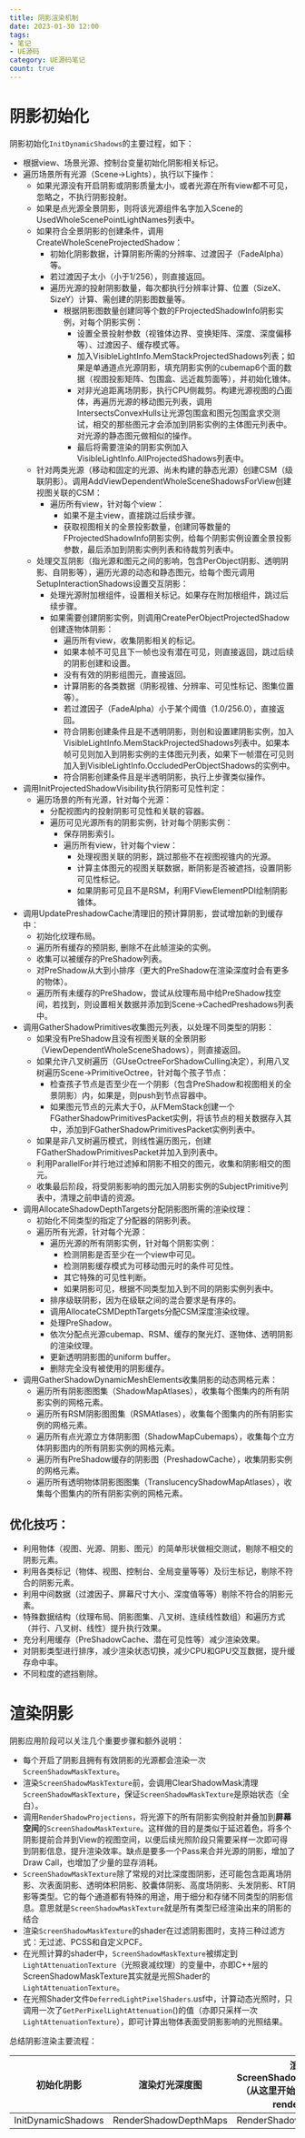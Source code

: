```yaml
---
title: 阴影渲染机制
date: 2023-01-30 12:00
tags:
- 笔记
- UE源码
category: UE源码笔记
count: true
---
```


# 阴影初始化

阴影初始化`InitDynamicShadows`的主要过程，如下：

- 根据view、场景光源、控制台变量初始化阴影相关标记。
- 遍历场景所有光源（Scene->Lights），执行以下操作：
    - 如果光源没有开启阴影或阴影质量太小，或者光源在所有view都不可见，忽略之，不执行阴影投射。
    - 如果是点光源全景阴影，则将该光源组件名字加入Scene的UsedWholeScenePointLightNames列表中。
    - 如果符合全景阴影的创建条件，调用CreateWholeSceneProjectedShadow：
        - 初始化阴影数据，计算阴影所需的分辨率、过渡因子（FadeAlpha）等。
        - 若过渡因子太小（小于1/256），则直接返回。
        - 遍历光源的投射阴影数量，每次都执行分辨率计算、位置（SizeX、SizeY）计算、需创建的阴影图数量等。
            - 根据阴影图数量创建同等个数的FProjectedShadowInfo阴影实例，对每个阴影实例：
                - 设置全景投射参数（视锥体边界、变换矩阵、深度、深度偏移等）、过渡因子、缓存模式等。
                - 加入VisibleLightInfo.MemStackProjectedShadows列表；如果是单通道点光源阴影，填充阴影实例的cubemap6个面的数据（视图投影矩阵、包围盒、远近裁剪面等），并初始化锥体。
                - 对非光追距离场阴影，执行CPU侧裁剪。构建光源视图的凸面体，再遍历光源的移动图元列表，调用IntersectsConvexHulls让光源包围盒和图元包围盒求交测试，相交的那些图元才会添加到阴影实例的主体图元列表中。对光源的静态图元做相似的操作。
                - 最后将需要渲染的阴影实例加入VisibleLightInfo.AllProjectedShadows列表中。
    - 针对两类光源（移动和固定的光源、尚未构建的静态光源）创建CSM（级联阴影）。调用AddViewDependentWholeSceneShadowsForView创建视图关联的CSM：
        - 遍历所有view，针对每个view：
            - 如果不是主view，直接跳过后续步骤。
            - 获取视图相关的全景投影数量，创建同等数量的FProjectedShadowInfo阴影实例，给每个阴影实例设置全景投影参数，最后添加到阴影实例列表和待裁剪列表中。
    - 处理交互阴影（指光源和图元之间的影响，包含PerObject阴影、透明阴影、自阴影等），遍历光源的动态和静态图元，给每个图元调用SetupInteractionShadows设置交互阴影：
        - 处理光源附加根组件，设置相关标记。如果存在附加根组件，跳过后续步骤。
        - 如果需要创建阴影实例，则调用CreatePerObjectProjectedShadow创建逐物体阴影：
            - 遍历所有view，收集阴影相关的标记。
            - 如果本帧不可见且下一帧也没有潜在可见，则直接返回，跳过后续的阴影创建和设置。
            - 没有有效的阴影组图元，直接返回。
            - 计算阴影的各类数据（阴影视锥、分辨率、可见性标记、图集位置等）。
            - 若过渡因子（FadeAlpha）小于某个阈值（1.0/256.0），直接返回。
            - 符合阴影创建条件且是不透明阴影，则创和设置建阴影实例，加入VisibleLightInfo.MemStackProjectedShadows列表中。如果本帧可见则加入到阴影实例的主体图元列表，如果下一帧潜在可见则加入到VisibleLightInfo.OccludedPerObjectShadows的实例中。
            - 符合阴影创建条件且是半透明阴影，执行上步骤类似操作。
- 调用InitProjectedShadowVisibility执行阴影可见性判定：
    - 遍历场景的所有光源，针对每个光源：
        - 分配视图内的投射阴影可见性和关联的容器。
        - 遍历可见光源所有的阴影实例，针对每个阴影实例：
            - 保存阴影索引。
            - 遍历所有view，针对每个view：
                - 处理视图关联的阴影，跳过那些不在视图视锥内的光源。
                - 计算主体图元的视图关联数据，断阴影是否被遮挡，设置阴影可见性标记。
                - 如果阴影可见且不是RSM，利用FViewElementPDI绘制阴影锥体。
- 调用UpdatePreshadowCache清理旧的预计算阴影，尝试增加新的到缓存中：
    - 初始化纹理布局。
    - 遍历所有缓存的预阴影, 删除不在此帧渲染的实例。
    - 收集可以被缓存的PreShadow列表。
    - 对PreShadow从大到小排序（更大的PreShadow在渲染深度时会有更多的物体）。
    - 遍历所有未缓存的PreShadow，尝试从纹理布局中给PreShadow找空间，若找到，则设置相关数据并添加到Scene->CachedPreshadows列表中。
- 调用GatherShadowPrimitives收集图元列表，以处理不同类型的阴影：
    - 如果没有PreShadow且没有视图关联的全景阴影（ViewDependentWholeSceneShadows），则直接返回。
    - 如果允许八叉树遍历（GUseOctreeForShadowCulling决定），利用八叉树遍历Scene->PrimitiveOctree，针对每个孩子节点：
        - 检查孩子节点是否至少在一个阴影（包含PreShadow和视图相关的全景阴影）内，如果是，则push到节点容器中。
        - 如果图元节点的元素大于0，从FMemStack创建一个FGatherShadowPrimitivesPacket实例，将该节点的相关数据存入其中，添加到FGatherShadowPrimitivesPacket实例列表中。
    - 如果是非八叉树遍历模式，则线性遍历图元，创建FGatherShadowPrimitivesPacket并加入到列表中。
    - 利用ParallelFor并行地过滤掉和阴影不相交的图元，收集和阴影相交的图元。
    - 收集最后阶段，将受阴影影响的图元加入阴影实例的SubjectPrimitive列表中，清理之前申请的资源。
- 调用AllocateShadowDepthTargets分配阴影图所需的渲染纹理：
    - 初始化不同类型的指定了分配器的阴影列表。
    - 遍历所有光源，针对每个光源：
        - 遍历光源的所有阴影实例，针对每个阴影实例：
            - 检测阴影是否至少在一个view中可见。
            - 检测阴影缓存模式为可移动图元时的条件可见性。
            - 其它特殊的可见性判断。
            - 如果阴影可见，根据不同类型加入到不同的阴影实例列表中。
        - 排序级联阴影，因为在级联之间的混合要求是有序的。
        - 调用AllocateCSMDepthTargets分配CSM深度渲染纹理。
        - 处理PreShadow。
        - 依次分配点光源cubemap、RSM、缓存的聚光灯、逐物体、透明阴影的渲染纹理。
        - 更新透明阴影图的uniform buffer。
        - 删除完全没有被使用的阴影缓存。
- 调用GatherShadowDynamicMeshElements收集阴影的动态网格元素：
    - 遍历所有阴影图图集（ShadowMapAtlases），收集每个图集内的所有阴影实例的网格元素。
    - 遍历所有RSM阴影图图集（RSMAtlases），收集每个图集内的所有阴影实例的网格元素。
    - 遍历所有点光源立方体阴影图（ShadowMapCubemaps），收集每个立方体阴影图内的所有阴影实例的网格元素。
    - 遍历所有PreShadow缓存的阴影图（PreshadowCache），收集阴影实例的网格元素。
    - 遍历所有透明物体阴影图图集（TranslucencyShadowMapAtlases），收集每个图集内的所有阴影实例的网格元素。

## **优化技巧**：

- 利用物体（视图、光源、阴影、图元）的简单形状做相交测试，剔除不相交的阴影元素。
- 利用各类标记（物体、视图、控制台、全局变量等等）及衍生标记，剔除不符合的阴影元素。
- 利用中间数据（过渡因子、屏幕尺寸大小、深度值等等）剔除不符合的阴影元素。
- 特殊数据结构（纹理布局、阴影图集、八叉树、连续线性数组）和遍历方式（并行、八叉树、线性）提升执行效果。
- 充分利用缓存（PreShadowCache、潜在可见性等）减少渲染效果。
- 对阴影类型进行排序，减少渲染状态切换，减少CPU和GPU交互数据，提升缓存命中率。
- 不同粒度的遮挡剔除。

# 渲染阴影

阴影应用阶段可以关注几个重要步骤和额外说明：

- 每个开启了阴影且拥有有效阴影的光源都会渲染一次`ScreenShadowMaskTexture`。
- 渲染`ScreenShadowMaskTexture`前，会调用ClearShadowMask清理`ScreenShadowMaskTexture`，保证`ScreenShadowMaskTexture`是原始状态（全白）。
- 调用`RenderShadowProjections`，将光源下的所有阴影实例投射并叠加到**屏幕空间**的`ScreenShadowMaskTexture`。这样做的目的是类似于延迟着色，将多个阴影提前合并到View的视图空间，以便后续光照阶段只需要采样一次即可得到阴影信息，提升渲染效率。缺点是要多一个Pass来合并光源的阴影，增加了Draw Call，也增加了少量的显存消耗。
- `ScreenShadowMaskTexture`除了常规的对比深度图阴影，还可能包含距离场阴影、次表面阴影、透明体积阴影、胶囊体阴影、高度场阴影、头发阴影、RT阴影等类型。它的每个通道都有特殊的用途，用于细分和存储不同类型的阴影信息。意思就是`ScreenShadowMaskTexture`就是所有类型已经渲染出来的阴影的结合
- 渲染`ScreenShadowMaskTexture`的shader在过滤阴影图时，支持三种过滤方式：无过滤、PCSS和自定义PCF。
- 在光照计算的shader中，`ScreenShadowMaskTexture`被绑定到`LightAttenuationTexture`（光照衰减纹理）的变量中，亦即C++层的ScreenShadowMaskTexture其实就是光照Shader的`LightAttenuationTexture`。
- 在光照Shader文件`DeferredLightPixelShaders`.usf中，计算动态光照时，只调用一次了`GetPerPixelLightAttenuation`()的值（亦即只采样一次`LightAttenuationTexture`），即可计算出物体表面受阴影影响的光照结果。

总结阴影渲染主要流程：

| 初始化阴影 | 渲染灯光深度图 | 渲染ScreenShadowMaskTexture（从这里开始就是light pass rendering） | 采样LightAttenuationTexture（ScreenShadowMaskTexture） | 计算表面阴影 | 计算表面光照 |
| --- | --- | --- | --- | --- | --- |
| InitDynamicShadows | RenderShadowDepthMaps | RenderShadowProjections | GetPerPixelLightAttenuation | GetShadowTerms | GetDynamicLighting |
